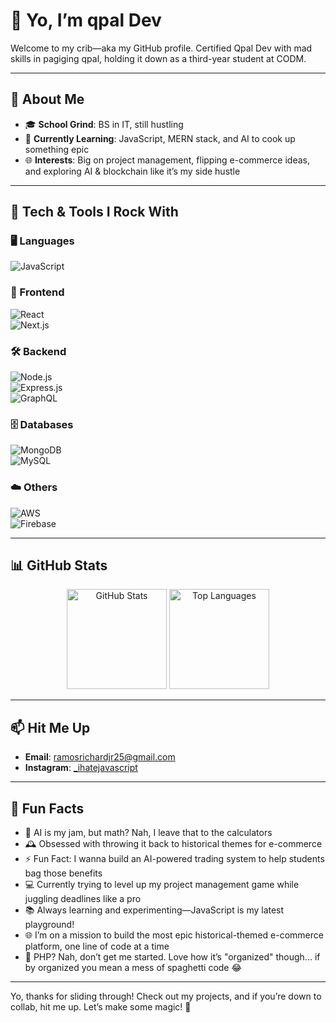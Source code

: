 # 👋 Yo, I’m qpal Dev  

Welcome to my crib—aka my GitHub profile. Certified Qpal Dev with mad skills in pagiging qpal, holding it down as a third-year student at CODM.  

---

## 🌟 About Me
- 🎓 **School Grind**: BS in IT, still hustling  
- 🌱 **Currently Learning**: JavaScript, MERN stack, and AI to cook up something epic  
- 🌐 **Interests**: Big on project management, flipping e-commerce ideas, and exploring AI & blockchain like it’s my side hustle  

---

## 🔧 Tech & Tools I Rock With  
### 🖥️ Languages  
![JavaScript](https://img.shields.io/badge/JavaScript-F7DF1E?style=for-the-badge&logo=javascript&logoColor=black)

### 🎨 Frontend  
![React](https://img.shields.io/badge/React-20232A?style=for-the-badge&logo=react&logoColor=61DAFB)  
![Next.js](https://img.shields.io/badge/Next.js-000000?style=for-the-badge&logo=nextdotjs&logoColor=white)

### 🛠️ Backend  
![Node.js](https://img.shields.io/badge/Node.js-43853D?style=for-the-badge&logo=node.js&logoColor=white)  
![Express.js](https://img.shields.io/badge/Express.js-404D59?style=for-the-badge&logo=express&logoColor=white)  
![GraphQL](https://img.shields.io/badge/GraphQL-E10098?style=for-the-badge&logo=graphql&logoColor=white)

### 🗄️ Databases  
![MongoDB](https://img.shields.io/badge/MongoDB-47A248?style=for-the-badge&logo=mongodb&logoColor=white)  
![MySQL](https://img.shields.io/badge/MySQL-4479A1?style=for-the-badge&logo=mysql&logoColor=white)

### ☁️ Others  
![AWS](https://img.shields.io/badge/AWS-232F3E?style=for-the-badge&logo=amazon-aws&logoColor=white)  
![Firebase](https://img.shields.io/badge/Firebase-FFCA28?style=for-the-badge&logo=firebase&logoColor=black)

---

## 📊 GitHub Stats
<p align="center">
  <img src="https://github-readme-stats.vercel.app/api?username=username-amp&show_icons=true&theme=radical" alt="GitHub Stats" height="160" />
  <img src="https://github-readme-stats.vercel.app/api/top-langs/?username=username-amp&layout=compact&theme=radical" alt="Top Languages" height="160" />
</p>

---

## 📫 Hit Me Up  
- **Email**: ramosrichardjr25@gmail.com  
- **Instagram**: [_ihatejavascript](https://instagram.com/_ihatejavascript)  

---

## 🌟 Fun Facts
- 🤖 AI is my jam, but math? Nah, I leave that to the calculators
- 🕰️ Obsessed with throwing it back to historical themes for e-commerce
- ⚡ Fun Fact: I wanna build an AI-powered trading system to help students bag those benefits
- 💻 Currently trying to level up my project management game while juggling deadlines like a pro
- 📚 Always learning and experimenting—JavaScript is my latest playground!
- 🌐 I’m on a mission to build the most epic historical-themed e-commerce platform, one line of code at a time
- 🐘 PHP? Nah, don’t get me started. Love how it’s "organized" though... if by organized you mean a mess of spaghetti code 😂

---

Yo, thanks for sliding through! Check out my projects, and if you’re down to collab, hit me up. Let’s make some magic! 🚀   
